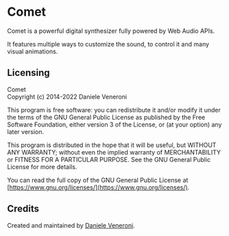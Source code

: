 # Comet

Comet is a powerful digital synthesizer fully powered by Web Audio APIs.

It features multiple ways to customize the sound, to control it and many visual animations.

## Licensing

Comet  
Copyright (c) 2014-2022 Daniele Veneroni  

This program is free software: you can redistribute it and/or modify it under the terms of the GNU General Public License as published by the Free Software Foundation, either version 3 of the License, or (at your option) any later version.  

This program is distributed in the hope that it will be useful, but WITHOUT ANY WARRANTY; without even the implied warranty of
MERCHANTABILITY or FITNESS FOR A PARTICULAR PURPOSE. See the GNU General Public License for more details.  

You can read the full copy of the GNU General Public License at [https://www.gnu.org/licenses/](https://www.gnu.org/licenses/).  

## Credits

Created and maintained by [Daniele Veneroni](https://venerons.github.io).
